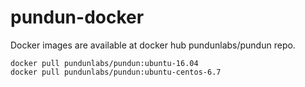 # pundun-docker

Docker images are available at docker hub pundunlabs/pundun repo.

```shell
docker pull pundunlabs/pundun:ubuntu-16.04
docker pull pundunlabs/pundun:ubuntu-centos-6.7
```

